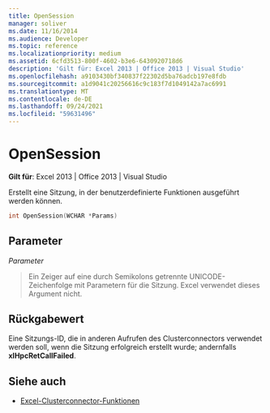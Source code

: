 ```yaml
---
title: OpenSession
manager: soliver
ms.date: 11/16/2014
ms.audience: Developer
ms.topic: reference
ms.localizationpriority: medium
ms.assetid: 6cfd3513-800f-4602-b3e6-6430920718d6
description: 'Gilt für: Excel 2013 | Office 2013 | Visual Studio'
ms.openlocfilehash: a9103430bf340837f22302d5ba76adcb197e8fdb
ms.sourcegitcommit: a1d9041c20256616c9c183f7d1049142a7ac6991
ms.translationtype: MT
ms.contentlocale: de-DE
ms.lasthandoff: 09/24/2021
ms.locfileid: "59631496"
---
```

# <a name="opensession"></a>OpenSession

**Gilt für**: Excel 2013 | Office 2013 | Visual Studio 
  
Erstellt eine Sitzung, in der benutzerdefinierte Funktionen ausgeführt werden können.
  
```cpp
int OpenSession(WCHAR *Params)
```

## <a name="parameters"></a>Parameter

_Parameter_
  
> Ein Zeiger auf eine durch Semikolons getrennte UNICODE-Zeichenfolge mit Parametern für die Sitzung. Excel verwendet dieses Argument nicht.
    
## <a name="return-value"></a>Rückgabewert

Eine Sitzungs-ID, die in anderen Aufrufen des Clusterconnectors verwendet werden soll, wenn die Sitzung erfolgreich erstellt wurde; andernfalls **xlHpcRetCallFailed**.
  
## <a name="see-also"></a>Siehe auch

- [Excel-Clusterconnector-Funktionen](excel-cluster-connector-functions.md)

